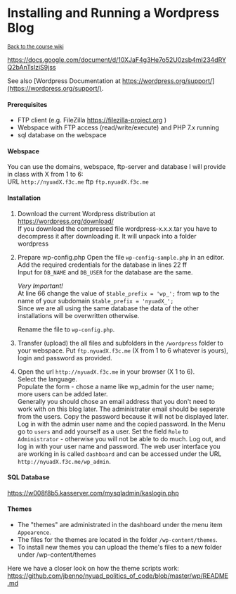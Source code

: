 # Installing and Running a Wordpress Blog
<sup>[Back to the course wiki](https://github.com/jbenno/nyuad_politics_of_code/wiki/01#wordpress)</sup>

https://docs.google.com/document/d/10XJaF4g3He7o52U0zsb4mI234dRYQ2bAnTsIziS9jss


See also [Wordpress Documentation at https://wordpress.org/support/](https://wordpress.org/support/).

#### Prerequisites
- FTP client (e.g. FileZilla https://filezilla-project.org )
- Webspace with FTP access (read/write/execute) and PHP 7.x running
- sql database on the webspace

#### Webspace
You can use the domains, webspace, ftp-server and database I will provide in class with X from 1 to 6:  
URL `http://nyuadX.f3c.me` 
ftp `ftp.nyuadX.f3c.me`

#### Installation
1. Download the current Wordpress distribution at https://wordpress.org/download/  
If you download the compressed file wordpress-x.x.x.tar you have to decompress it after downloading it. It will unpack into a folder wordpress
2. Prepare wp-config.php
  Open the file `wp-config-sample.php` in an editor.  
  Add the required credentials for the database in lines 22 ff  
  Input for `DB_NAME` and `DB_USER` for the database are the same.  
  
    *Very Important!*  
  At line 66 change the value of `$table_prefix = 'wp_';` from wp to the name of your subdomain `$table_prefix = 'nyuadX_';`  
  Since we are all using the same database the data of the other installations will be overwritten otherwise.  
  
    Rename the file to `wp-config.php`.
  

3. Transfer (upload) the all files and subfolders in the `/wordpress` folder to your webspace. Put `ftp.nyuadX.f3c.me` (X from 1 to 6 whatever is yours), login and password as provided.
3. Open the url `http://nyuadX.f3c.me` in your browser (X 1 to 6).  
  Select the language.  
  Populate the form - chose a name like wp_admin for the user name; more users can be added later.  
  Generally you should chose an email address that you don't need to work with on this blog later. The administrater email should be seperate from the users.
  Copy the password because it will not be displayed later.
  Log in with the admin user name and the copied password.
  In the Menu go to `users` and add yourself as a user. Set the field `Role` to `Administrator` - otherwise you will not be able to do much.
  Log out, and log in with your user name and password.
  The web user interface you are working in is called `dashboard` and can be accessed under the URL `http://nyuadX.f3c.me/wp_admin`.
  
#### SQL Database
https://w008f8b5.kasserver.com/mysqladmin/kaslogin.php
  
#### Themes
- The "themes" are administrated in the dashboard under the menu item `Appearence`.
- The files for the themes are located in the folder `/wp-content/themes`.
- To install new themes you can upload the theme's files to a new folder under /wp-content/themes

Here we have a closer look on how the theme scripts work:  
https://github.com/jbenno/nyuad_politics_of_code/blob/master/wp/README.md
